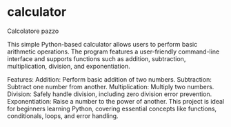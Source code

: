 # calculator
Calcolatore pazzo

This simple Python-based calculator allows users to perform basic arithmetic operations. The program features a user-friendly command-line interface and supports functions such as addition, subtraction, multiplication, division, and exponentiation.

Features:
Addition: Perform basic addition of two numbers.
Subtraction: Subtract one number from another.
Multiplication: Multiply two numbers.
Division: Safely handle division, including zero division error prevention.
Exponentiation: Raise a number to the power of another.
This project is ideal for beginners learning Python, covering essential concepts like functions, conditionals, loops, and error handling.
